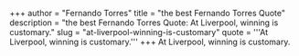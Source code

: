 +++
author = "Fernando Torres"
title = "the best Fernando Torres Quote"
description = "the best Fernando Torres Quote: At Liverpool, winning is customary."
slug = "at-liverpool-winning-is-customary"
quote = '''At Liverpool, winning is customary.'''
+++
At Liverpool, winning is customary.
